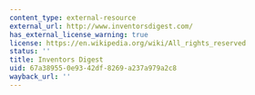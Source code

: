 ```yaml
---
content_type: external-resource
external_url: http://www.inventorsdigest.com/
has_external_license_warning: true
license: https://en.wikipedia.org/wiki/All_rights_reserved
status: ''
title: Inventors Digest
uid: 67a38955-0e93-42df-8269-a237a979a2c8
wayback_url: ''
---
```

